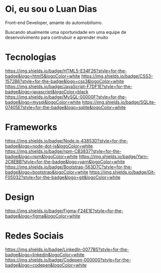 # Oi, eu sou o Luan Dias

Front-end Developer, amante do automobilismo.

Buscando atualmente uma oportunidade em uma equipe de desenvolvimento para contrubuir e aprender muito

# Tecnologias

https://img.shields.io/badge/HTML5-E34F26?style=for-the-badge&logo=html5&logoColor=white
https://img.shields.io/badge/CSS3-1572B6?style=for-the-badge&logo=css3&logoColor=white
https://img.shields.io/badge/JavaScript-F7DF1E?style=for-the-badge&logo=javascript&logoColor=black
https://img.shields.io/badge/MySQL-00000F?style=for-the-badge&logo=mysql&logoColor=white
https://img.shields.io/badge/SQLite-07405E?style=for-the-badge&logo=sqlite&logoColor=white

# Frameworks

https://img.shields.io/badge/Node.js-43853D?style=for-the-badge&logo=node-dot-js&logoColor=white
https://img.shields.io/badge/npm-CB3837?style=for-the-badge&logo=npm&logoColor=white
https://img.shields.io/badge/Yarn-2C8EBB?style=for-the-badge&logo=yarn&logoColor=white
https://img.shields.io/badge/Bootstrap-563D7C?style=for-the-badge&logo=bootstrap&logoColor=white
https://img.shields.io/badge/Git-F05032?style=for-the-badge&logo=git&logoColor=white

# Design

https://img.shields.io/badge/Figma-F24E1E?style=for-the-badge&logo=figma&logoColor=white


# Redes Sociais

https://img.shields.io/badge/LinkedIn-0077B5?style=for-the-badge&logo=linkedin&logoColor=white
https://img.shields.io/badge/Codepen-000000?style=for-the-badge&logo=codepen&logoColor=white